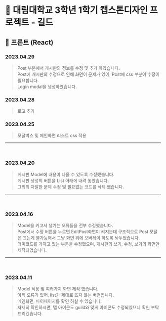 # :mega: 대림대학교 3학년 1학기 캡스톤디자인 프로젝트 - 길드

## :pushpin: 프론트 (React)

### 2023.04.29
> Post 부분에서 개시판의 정보를 수정 및 추가 하였습니다.<br>
> Post에 개시판의 수정으로 인해 화면이 문제가 있어, Post에 css 부분이 수정이 필요합니다.<br>
> Login modal을 생성하였습니다.

### 2023.04.28
> 로고 추가

### 2023.04.25
> 모달박스 및 메인화면 리스트 css 적용
---
<br>

### 2023.04.20
> 게시판 Model에 내용이 나올 수 있도록 수정했습니다.<br>
> 게시판 생성의 버튼을 List 아래에 내려 놓았습니다.<br>
> 그외의 자잘한 문제 수정 및 필요없는 코드를 삭제 했습니다.

---
<br>

### 2023.04.16
> Model을 키고서 생기는 오류들을 전부 수정했습니다.<br>
> Post에서 수정 버튼을 누르면 EditPost화면이 켜지는데 구조적으로 
> Post 모달은 끄는게 불가능해서 그냥 화면 위에 오버레이 하도록 놔두었습니다.<br>
> 더미코드를 가지고 있는 부분을 수정했으며, 개시판의 쓰기, 수정, 보기의 화면만 제작되었습니다.

---
<br>

### 2023.04.11
> Model 적용 및 여러가지 화면 제작 했습니다.<br>
> 아직 오류가 있어, list가 제대로 뜨지 않는 버전입니다.<br>
> 메인화면, 마이페이지를 확인 하실 수 있습니다.<br>
> 자세히 확인하시면, 탭 아이콘도 guild와 맞게 아이콘도 수정되있으니 확인 부탁드리겠습니다.